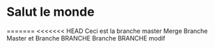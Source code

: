 
# Salut le monde
=======
<<<<<<< HEAD
Ceci est la branche master
Merge Branche Master et Branche BRANCHE
Branche BRANCHE modif

